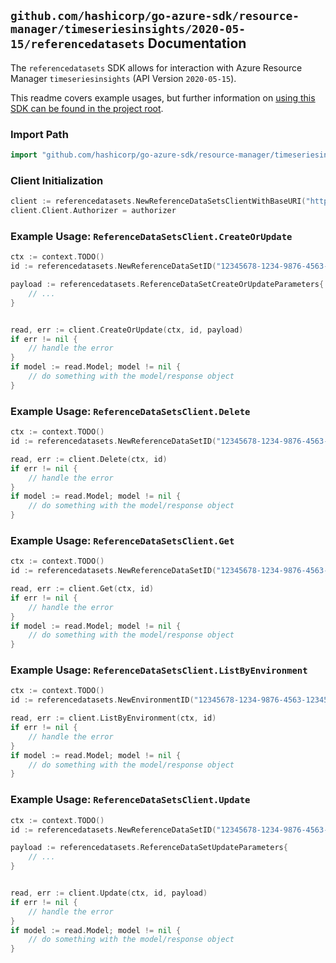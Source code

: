 
## `github.com/hashicorp/go-azure-sdk/resource-manager/timeseriesinsights/2020-05-15/referencedatasets` Documentation

The `referencedatasets` SDK allows for interaction with Azure Resource Manager `timeseriesinsights` (API Version `2020-05-15`).

This readme covers example usages, but further information on [using this SDK can be found in the project root](https://github.com/hashicorp/go-azure-sdk/tree/main/docs).

### Import Path

```go
import "github.com/hashicorp/go-azure-sdk/resource-manager/timeseriesinsights/2020-05-15/referencedatasets"
```


### Client Initialization

```go
client := referencedatasets.NewReferenceDataSetsClientWithBaseURI("https://management.azure.com")
client.Client.Authorizer = authorizer
```


### Example Usage: `ReferenceDataSetsClient.CreateOrUpdate`

```go
ctx := context.TODO()
id := referencedatasets.NewReferenceDataSetID("12345678-1234-9876-4563-123456789012", "example-resource-group", "environmentValue", "referenceDataSetValue")

payload := referencedatasets.ReferenceDataSetCreateOrUpdateParameters{
	// ...
}


read, err := client.CreateOrUpdate(ctx, id, payload)
if err != nil {
	// handle the error
}
if model := read.Model; model != nil {
	// do something with the model/response object
}
```


### Example Usage: `ReferenceDataSetsClient.Delete`

```go
ctx := context.TODO()
id := referencedatasets.NewReferenceDataSetID("12345678-1234-9876-4563-123456789012", "example-resource-group", "environmentValue", "referenceDataSetValue")

read, err := client.Delete(ctx, id)
if err != nil {
	// handle the error
}
if model := read.Model; model != nil {
	// do something with the model/response object
}
```


### Example Usage: `ReferenceDataSetsClient.Get`

```go
ctx := context.TODO()
id := referencedatasets.NewReferenceDataSetID("12345678-1234-9876-4563-123456789012", "example-resource-group", "environmentValue", "referenceDataSetValue")

read, err := client.Get(ctx, id)
if err != nil {
	// handle the error
}
if model := read.Model; model != nil {
	// do something with the model/response object
}
```


### Example Usage: `ReferenceDataSetsClient.ListByEnvironment`

```go
ctx := context.TODO()
id := referencedatasets.NewEnvironmentID("12345678-1234-9876-4563-123456789012", "example-resource-group", "environmentValue")

read, err := client.ListByEnvironment(ctx, id)
if err != nil {
	// handle the error
}
if model := read.Model; model != nil {
	// do something with the model/response object
}
```


### Example Usage: `ReferenceDataSetsClient.Update`

```go
ctx := context.TODO()
id := referencedatasets.NewReferenceDataSetID("12345678-1234-9876-4563-123456789012", "example-resource-group", "environmentValue", "referenceDataSetValue")

payload := referencedatasets.ReferenceDataSetUpdateParameters{
	// ...
}


read, err := client.Update(ctx, id, payload)
if err != nil {
	// handle the error
}
if model := read.Model; model != nil {
	// do something with the model/response object
}
```
